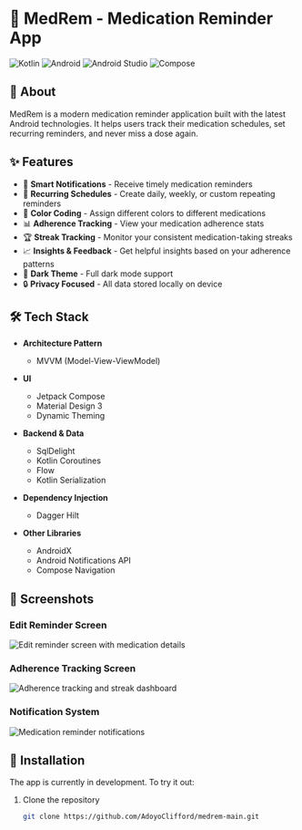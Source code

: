# 💊 MedRem - Medication Reminder App

![Kotlin](https://img.shields.io/badge/kotlin-%230095D5.svg?style=for-the-badge&logo=kotlin&logoColor=white)
![Android](https://img.shields.io/badge/Android-3DDC84?style=for-the-badge&logo=android&logoColor=white)
![Android Studio](https://img.shields.io/badge/Android%20Studio-3DDC84.svg?style=for-the-badge&logo=android-studio&logoColor=white)
![Compose](https://img.shields.io/badge/Jetpack%20Compose-4285F4.svg?style=for-the-badge&logo=jetpack-compose&logoColor=white)

## 📱 About
MedRem is a modern medication reminder application built with the latest Android technologies. It helps users track their medication schedules, set recurring reminders, and never miss a dose again.

## ✨ Features

- 🔔 **Smart Notifications** - Receive timely medication reminders
- 🔄 **Recurring Schedules** - Create daily, weekly, or custom repeating reminders
- 🎨 **Color Coding** - Assign different colors to different medications
- 📊 **Adherence Tracking** - View your medication adherence stats
- 🏆 **Streak Tracking** - Monitor your consistent medication-taking streaks
- 📈 **Insights & Feedback** - Get helpful insights based on your adherence patterns
- 🌙 **Dark Theme** - Full dark mode support
- 🔒 **Privacy Focused** - All data stored locally on device

## 🛠️ Tech Stack

* **Architecture Pattern**
  * MVVM (Model-View-ViewModel)

* **UI**
  * Jetpack Compose
  * Material Design 3
  * Dynamic Theming

* **Backend & Data**
  * SqlDelight
  * Kotlin Coroutines
  * Flow
  * Kotlin Serialization

* **Dependency Injection**
  * Dagger Hilt
  
* **Other Libraries**
  * AndroidX
  * Android Notifications API
  * Compose Navigation

## 📱 Screenshots

### Edit Reminder Screen
![Edit reminder screen with medication details](![image1](https://github.com/github-copilot/chat/attachments/775887))

### Adherence Tracking Screen
![Adherence tracking and streak dashboard](![image2](https://github.com/github-copilot/chat/attachments/775836))

### Notification System
![Medication reminder notifications](![image3](https://github.com/github-copilot/chat/attachments/775798))

## 🚀 Installation

The app is currently in development. To try it out:

1. Clone the repository
   ```bash
   git clone https://github.com/AdoyoClifford/medrem-main.git
